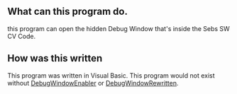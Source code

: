 ## What can this program do.
this program can open the hidden Debug Window that's inside the Sebs SW CV Code.
## How was this written
This program was written in Visual Basic. This program would not exist without [DebugWindowEnabler](https://github.com/stopyouhelper24/DebugWindowEnabler/releases/tag/1.0.0.0) or [DebugWindowRewritten](https://github.com/Alongusernamefornothing/DebugWindowRewritten).
